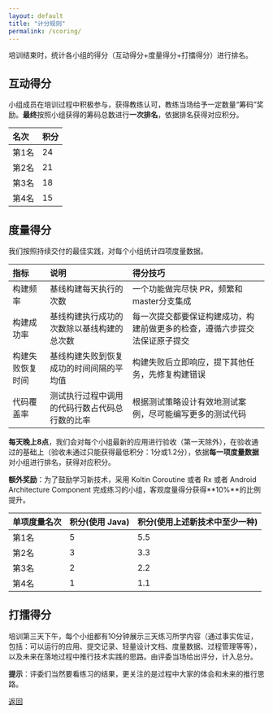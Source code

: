 ```yaml
---
layout: default
title: "计分规则"
permalink: /scoring/
---
```


培训结束时，统计各小组的得分（互动得分+度量得分+打擂得分）进行排名。

## 互动得分

小组成员在培训过程中积极参与，获得教练认可，教练当场给予一定数量“筹码”奖励。**最终**按照小组获得的筹码总数进行**一次排名**，依据排名获得对应积分。

| 名次  | 积分 |
| :---- | :--- |
| 第1名 | 24   |
| 第2名 | 21   |
| 第3名 | 18   |
| 第4名 | 15   |

## 度量得分

我们按照持续交付的最佳实践，对每个小组统计四项度量数据。

| 指标             | 说明                                           | 得分技巧                                                                   |
| :--------------- | :--------------------------------------------- | :------------------------------------------------------------------------- |
| 构建频率         | 基线构建每天执行的次数                         | 一个功能做完尽快 PR，频繁和master分支集成                                  |
| 构建成功率       | 基线构建执行成功的次数除以基线构建的总次数     | 每一次提交都要保证构建成功，构建前做更多的检查，遵循六步提交法保证原子提交 |
| 构建失败恢复时间 | 基线构建失败到恢复成功的时间间隔的平均值       | 构建失败后立即响应，提下其他任务，先修复构建错误                           |
| 代码覆盖率       | 测试执行过程中调用的代码行数占代码总行数的比率 | 根据测试策略设计有效地测试案例，尽可能编写更多的测试代码                   |

**每天晚上8点**，我们会对每个小组最新的应用进行验收（第一天除外），在验收通过的基础上（验收未通过只能获得最低积分：1分或1.2分），依据**每一项度量数据**对小组进行排名，获得对应积分。

**额外奖励**：为了鼓励学习新技术，采用 Koltin Coroutine 或者 Rx 或者 Android Architecture Component 完成练习的小组，客观度量得分获得**10%**的比例提升。

| 单项度量名次 | 积分(使用 Java) | 积分(使用上述新技术中至少一种) |
| :----------- | :-------------- | :----------------------------- |
| 第1名        | 5               | 5.5                            |
| 第2名        | 3               | 3.3                            |
| 第3名        | 2               | 2.2                            |
| 第4名        | 1               | 1.1                            |


## 打擂得分

培训第三天下午，每个小组都有10分钟展示三天练习所学内容（通过事实佐证，包括：可以运行的应用、提交记录、轻量设计文档、度量数据、过程管理等等），以及未来在落地过程中推行技术实践的思路。由评委当场给出评分，计入总分。

**提示**：评委们当然要看练习的结果，更关注的是过程中大家的体会和未来的推行思路。

[返回](./index.md)
